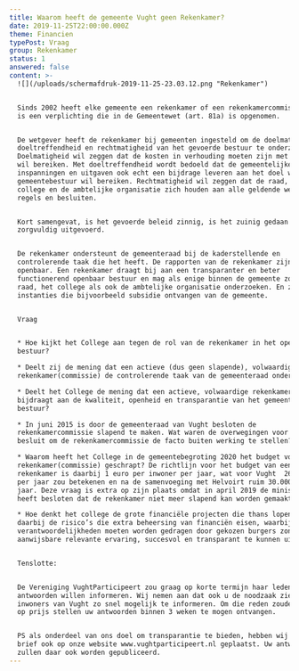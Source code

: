 ```yaml
---
title: Waarom heeft de gemeente Vught geen Rekenkamer?
date: 2019-11-25T22:00:00.000Z
theme: Financien
typePost: Vraag
group: Rekenkamer
status: 1
answered: false
content: >-
  ![](/uploads/schermafdruk-2019-11-25-23.03.12.png "Rekenkamer")


  Sinds 2002 heeft elke gemeente een rekenkamer of een rekenkamercommissie. Dit
  is een verplichting die in de Gemeentewet (art. 81a) is opgenomen. 


  De wetgever heeft de rekenkamer bij gemeenten ingesteld om de doelmatigheid,
  doeltreffendheid en rechtmatigheid van het gevoerde bestuur te onderzoeken.
  Doelmatigheid wil zeggen dat de kosten in verhouding moeten zijn met wat je
  wil bereiken. Met doeltreffendheid wordt bedoeld dat de gemeentelijke
  inspanningen en uitgaven ook echt een bijdrage leveren aan het doel wat het
  gemeentebestuur wil bereiken. Rechtmatigheid wil zeggen dat de raad, het
  college en de ambtelijke organisatie zich houden aan alle geldende wetten,
  regels en besluiten.


  Kort samengevat, is het gevoerde beleid zinnig, is het zuinig gedaan en is het
  zorgvuldig uitgevoerd.


  De rekenkamer ondersteunt de gemeenteraad bij de kaderstellende en
  controlerende taak die het heeft. De rapporten van de rekenkamer zijn altijd
  openbaar. Een rekenkamer draagt bij aan een transparanter en beter
  functionerend openbaar bestuur en mag als enige binnen de gemeente zowel de
  raad, het college als ook de ambtelijke organisatie onderzoeken. En zelfs
  instanties die bijvoorbeeld subsidie ontvangen van de gemeente.


  Vraag


  * Hoe kijkt het College aan tegen de rol van de rekenkamer in het openbaar
  bestuur?

  * Deelt zij de mening dat een actieve (dus geen slapende), volwaardige
  rekenkamer(commissie) de controlerende taak van de gemeenteraad ondersteunt? 

  * Deelt het College de mening dat een actieve, volwaardige rekenkamercommissie
  bijdraagt aan de kwaliteit, openheid en transparantie van het gemeentelijk
  bestuur?

  * In juni 2015 is door de gemeenteraad van Vught besloten de
  rekenkamercommissie slapend te maken. Wat waren de overwegingen voor het
  besluit om de rekenkamercommissie de facto buiten werking te stellen?

  * Waarom heeft het College in de gemeentebegroting 2020 het budget voor de
  rekenkamer(commissie) geschrapt? De richtlijn voor het budget van een
  rekenkamer is daarbij 1 euro per inwoner per jaar, wat voor Vught  26.000 euro
  per jaar zou betekenen en na de samenvoeging met Helvoirt ruim 30.000 euro per
  jaar. Deze vraag is extra op zijn plaats omdat in april 2019 de ministerraad
  heeft besloten dat de rekenkamer niet meer slapend kan worden gemaakt.

  * Hoe denkt het college de grote financiële projecten die thans lopen, met
  daarbij de risico’s die extra beheersing van financiën eisen, waarbij grote
  verantwoordelijkheden moeten worden gedragen door gekozen burgers zonder
  aanwijsbare relevante ervaring, succesvol en transparant te kunnen uitvoeren?


  Tenslotte:


  De Vereniging VughtParticipeert zou graag op korte termijn haar leden over uw
  antwoorden willen informeren. Wij nemen aan dat ook u de noodzaak ziet de
  inwoners van Vught zo snel mogelijk te informeren. Om die reden zouden wij het
  op prijs stellen uw antwoorden binnen 3 weken te mogen ontvangen.


  PS als onderdeel van ons doel om transparantie te bieden, hebben wij deze
  brief ook op onze website www.vughtparticipeert.nl geplaatst. Uw antwoorden
  zullen daar ook worden gepubliceerd.
---
```


